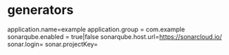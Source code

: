 # generators

application.name=example
application.group = com.example
sonarqube.enabled = true|false
sonarqube.host.url=https://sonarcloud.io/
sonar.login=
sonar.projectKey=